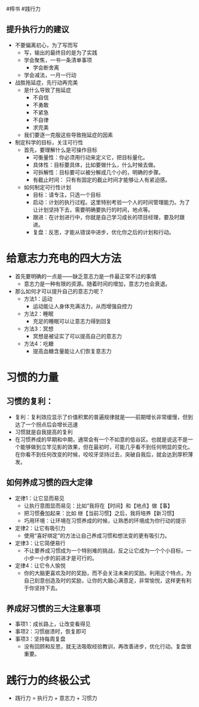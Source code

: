 #榨书 #践行力

## 提升执行力的建议
- 不要偏离初心，为了写而写
	- 写，输出的最终目的是为了实践
	- 学会聚焦，一书一条清单事项
		- 学会断舍离
	- 学会减法，一月一行动
- 战胜拖延症，先行动再完美
	- 是什么导致了拖延症
		- 不自信
		- 不勇敢
		- 不紧急
		- 不自律
		- 求完美
	- 我们要逐一克服这些导致拖延症的因素
- 制定科学的目标，关注可行性
	- 首先，要理解什么是可操作目标
		- 可衡量性：你必须用行动来定义它，把目标量化。
		- 具体性：目标要具体，比如要做什么，什么时候去做。
		- 可拆解性：目标要可以被分解成几个小的，明确的步骤。
		- 有截止时间： 只有有固定的截止时间才能够让人有紧迫感。
	- 如何制定可行性计划
		- 目标：请专注，只选一个目标
		- 启动：计划的执行过程。这里特别考验一个人的时间管理能力。为了让计划坚持下去，需要明确要执行的时间，地点等。
		- 跟进：在计划进行中，你就是自己学习成长的项目经理，要及时跟进。
		- 复盘：反思，才能从错误中进步，优化你之后的计划和行动。

# 给意志力充电的四大方法
- 首先要明确的一点是——缺乏意志力是一件最正常不过的事情
	- 意志力是一种有限的资源。随着时间的增加，意志力也会衰退。
- 那么如何才可以提升自己的意志力呢？
	- 方法1：运动
		- 运动能让人身体充满活力，从而增强自控力
	- 方法2：睡眠
		- 充足的睡眠可以让意志力得到回复
	- 方法3：冥想
		- 冥想是被证实了可以提高自己的意志力
	- 方法4：吃糖
		- 提高血糖含量能让人们恢复意志力

# 习惯的力量
## 习惯的复利：
- 复利：复利效应显示了价值积累的普遍规律就是——前期增长非常缓慢，但到达了一个拐点后会增长迅速
- 习惯就是自我提高的复利
- 在习惯养成的早期和中期，通常会有一个不如意的低谷区。也就是说这不是一个能够做到立竿见影的效果，但在最初时，可能几乎看不到任何明显的变化。在你看不到任何改变的时候，咬咬牙坚持过去，突破自我后，就会达到厚积薄发。

## 如何养成习惯的四大定律
- 定律1：让它显而易见
	- 让执行意图显而易见：比如“我将在【时间】和【地点】做【事】
	- 把习惯叠加起来：比如 继【当前习惯】之后，我将培养【新习惯】
	- 巧用环境：让环境在习惯养成的时候，让熟悉的环境成为你行动的提示
- 定律2：让它有吸引力
	- 使用“喜好绑定”的方法让自己养成习惯和想法变的更有吸引力。
- 定律3：让它简便易行
	- 不让要养成习惯成为一个特别难的挑战，反之让它成为一个个小目标，一小步一小步的前进才是可行的。
- 定律4：让它令人愉悦
	- 你的大脑更喜欢及时的奖励，而不会关注未来的奖励。利用这个特点，为自己刻意创造及时的奖励，让你的大脑心满意足，非常愉悦，这样更有利于你坚持下去。

## 养成好习惯的三大注意事项
- 事项1：成长路上，让改变看得见
- 事项2：习惯崩溃时，恢复即可
- 事项3：坚持每周复盘
	- 没有回顾和反思，就无法吸取经验教训，再改善进步，优化行动。复盘很重要。

# 践行力的终极公式
- 践行力 = 执行力 + 意志力 + 习惯力